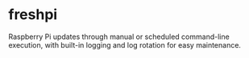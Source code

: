# freshpi
Raspberry Pi updates through manual or scheduled command-line execution, with built-in logging and log rotation for easy maintenance.
